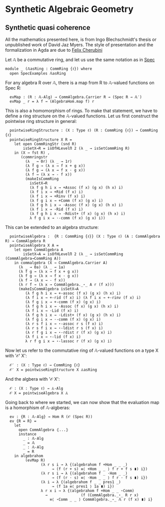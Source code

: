 Synthetic Algebraic Geometry
============================

Synthetic quasi coherence
-------------------------

All the mathematics presented here, is from Ingo Blechschmidt's thesis or unpublished work of David Jaz Myers. The style of presentation and the formalization in Agda are due to [Felix Cherubini](http://felix-cherubini.de)

<!--
```
{-# OPTIONS --cubical --no-import-sorts --safe #-}
module Cubical.AlgebraicGeometry.SQC where

open import Cubical.Foundations.Everything
open import Cubical.Foundations.HLevels
open import Cubical.Data.Unit

open import Cubical.Algebra.Ring
open import Cubical.Algebra.CommRing
open import Cubical.Algebra.CommAlgebra
open import Cubical.Algebra.CommAlgebra.Examples
open import Cubical.Algebra.CommAlgebra.FreeCommAlgebra
open import Cubical.Algebra.CommAlgebra.Morphism
open import Cubical.Algebra.Algebra

open import Cubical.AlgebraicGeometry.Spec

private
  variable
    ℓ : Level

```
-->

Let 𝔸 be a commutative ring, and let us use the same notation as in [Spec](Cubical.AlgebraicGeometry.Spec.html)

```
module _ (𝔸asRing : CommRing {ℓ}) where
  open SpecExamples 𝔸asRing
```
For any algebra R over 𝔸, there is a map from R to 𝔸-valued functions on Spec R:

```
  evMap : (R : 𝔸-Alg) → CommAlgebra.Carrier R → (Spec R → 𝔸′)
  evMap _ r = λ f → (AlgebraHom.map f) r
```
This is also a homomorphism of rings. To make that statement,
we have to define a ring structure on the 𝔸-valued functions.
Let us first construct the pointwise ring structure in general:

```
  pointwiseRingStructure : (X : Type ℓ) (R : CommRing {ℓ}) → CommRing {ℓ}
  pointwiseRingStructure X R =
    let open CommRingStr (snd R)
        isSetX→R = isOfHLevelΠ 2 (λ _ → isSetCommRing R)
    in (X → fst R) ,
       (commringstr
         (λ _ → 0r) (λ _ → 1r)
         (λ f g → (λ x → f x + g x))
         (λ f g → (λ x → f x · g x))
         (λ f → (λ x → - f x))
         (makeIsCommRing
           isSetX→R
           (λ f g h i x → +Assoc (f x) (g x) (h x) i)
           (λ f i x → +Rid (f x) i)
           (λ f i x → +Rinv (f x) i)
           (λ f g i x → +Comm (f x) (g x) i)
           (λ f g h i x → ·Assoc (f x) (g x) (h x) i)
           (λ f i x → ·Rid (f x) i)
           (λ f g h i x → ·Rdist+ (f x) (g x) (h x) i)
           λ f g i x → ·-comm (f x) (g x) i))
```
This can be extended to an algebra structure:

```
  pointwiseAlgebra :  {R : CommRing {ℓ}} (X : Type ℓ) (A : CommAlgebra R) → CommAlgebra R
  pointwiseAlgebra X A =
    let open CommAlgebra A
        isSetX→A = isOfHLevelΠ 2 (λ _ → isSetCommRing (CommAlgebra→CommRing A))
    in commalgebra (X → CommAlgebra.Carrier A)
      (λ _ → 0a) (λ _ → 1a)
      (λ f g → (λ x → f x + g x))
      (λ f g → (λ x → f x · g x))
      (λ f → (λ x → - f x))
      (λ r f → (λ x → CommAlgebra._⋆_ A r (f x)))
      (makeIsCommAlgebra isSetX→A
         (λ f g h i x → +-assoc (f x) (g x) (h x) i)
         (λ f i x → +-rid (f x) i) (λ f i x → +-rinv (f x) i)
         (λ f g i x → +-comm (f x) (g x) i)
         (λ f g h i x → ·Assoc (f x) (g x) (h x) i)
         (λ f i x → ·Lid (f x) i)
         (λ f g h i x → ·Ldist+ (f x) (g x) (h x) i)
         (λ f g i x → ·-comm (f x) (g x) i)
         (λ r s f i x → ⋆-assoc r s (f x) i)
         (λ r s f i x → ⋆-ldist r s (f x) i)
         (λ r f g i x → ⋆-rdist r (f x) (g x) i)
         (λ f i x → ⋆-lid (f x) i)
         λ r f g i x → ⋆-lassoc r (f x) (g x) i)
```
Now let us refer to the commutative ring of 𝔸-valued functions on a
type X with '𝒪′ X':

```
  𝒪′ : (X : Type ℓ) → CommRing {ℓ}
  𝒪′ X = pointwiseRingStructure X 𝔸asRing
```
And the algbera with '𝒪 X':

```
  𝒪 : (X : Type ℓ) → 𝔸-Alg
  𝒪 X = pointwiseAlgebra X 𝔸
```
Going back to where we started, we can now show that the evaluation map is a
homorphism of 𝔸-algberas:

```
  ev : {R : 𝔸-Alg} → Hom R (𝒪 (Spec R))
  ev {R = R} =
    let
      open CommAlgebra ⦃...⦄
      instance
        _ : 𝔸-Alg
        _ = 𝔸
        _ : 𝔸-Alg
        _ = R
    in algebrahom
         (evMap R)
                (λ r s i → λ {(algebrahom f +Hom _ _ _)
                     → (f (r + s) ≡⟨ +Hom _ _ ⟩ f r + f s ∎) i})
                (λ r s i → λ {(algebrahom f _ ·Hom _ _)
                     → (f (r · s) ≡⟨ ·Hom _ _ ⟩ f r · f s ∎) i})
                (λ i → λ {(algebrahom f _ _ pres1 _)
                     → (f 1a ≡⟨ pres1 ⟩ 1a ∎) i})
                λ r x i → λ {(algebrahom f +Hom _ _ ⋆Comm)
                  →               (f (CommAlgebra._⋆_ R r x)
                    ≡⟨ ⋆Comm _ _ ⟩ CommAlgebra._⋆_ 𝔸 r (f x) ∎) i}
```

